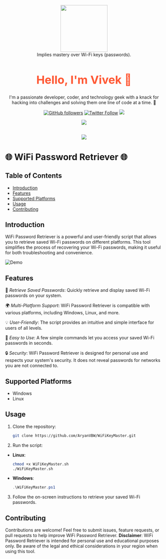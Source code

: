 <p align="center">
<img src="https://github.com/AryanVBW/kali-Linux-Android/releases/download/1/removebackground.png" height="150"><br>
 Implies mastery over Wi-Fi keys (passwords).
<div align="center">
<h1 style="font-size: 36px; color: #FF5733;">Hello, I'm Vivek 👋</h1>

I'm a passionate developer, coder, and technology geek with a knack for hacking into challenges and solving them one line of code at a time. 🚀

[![GitHub followers](https://img.shields.io/github/followers/yourusername?label=Follow&style=social)](https://github.com/Aryanvbw)
[![Twitter Follow](https://img.shields.io/twitter/follow/yourtwitterhandle?label=Follow&style=social)](https://x.com/vivekwagadare?t=nuIH3LUbo8o2o1Rjxot-hA&s=09)
<a href="https://instagram.com/vivekbw"><img src="https://img.shields.io/badge/Instagram-Follow%20@Vivek-E1306C"/></a>

<a href="https://instagram.com/aryan_technolog1es"><img src="https://img.shields.io/badge/Instagram-Follow%20@Aryan_Technologies-E1306C"/></a>
</div>
<p align="center">
<br/>
<img src="https://github.com/AryanVBW/AryanVBW/releases/download/L2/VivekT.gif">
</p>

# 🌐 WiFi Password Retriever 🌐


## Table of Contents
- [Introduction](#introduction)
- [Features](#features)
- [Supported Platforms](#supported-platforms)
- [Usage](#usage)
- [Contributing](#contributing)

## Introduction

WiFi Password Retriever is a powerful and user-friendly script that allows you to retrieve saved Wi-Fi passwords on different platforms. This tool simplifies the process of recovering your Wi-Fi passwords, making it useful for both troubleshooting and convenience.

![Demo](https://your-demo-gif-or-screenshot-link-here.gif)

## Features

🔐 *Retrieve Saved Passwords*: Quickly retrieve and display saved Wi-Fi passwords on your system.

🌍 *Multi-Platform Support*: WiFi Password Retriever is compatible with various platforms, including Windows, Linux, and more.

💡 *User-Friendly*: The script provides an intuitive and simple interface for users of all levels.

🚀 *Easy to Use*: A few simple commands let you access your saved Wi-Fi passwords in seconds.

🔒 *Security*: WiFi Password Retriever is designed for personal use and respects your system's security. It does not reveal passwords for networks you are not connected to.

## Supported Platforms

- Windows
- Linux

## Usage

1. Clone the repository:

   ```bash
   git clone https://github.com/AryanVBW/WiFiKeyMaster.git
 2. Run the script:

   - **Linux**:

     ```bash
     chmod +x WiFiKeyMaster.sh
     ./WiFiKeyMaster.sh
     

   - **Windows**:

     ```powershell
     .\WiFiKeyMaster.ps1
     

3. Follow the on-screen instructions to retrieve your saved Wi-Fi passwords.

## Contributing

Contributions are welcome! Feel free to submit issues, feature requests, or pull requests to help improve WiFi Password Retriever.
**Disclaimer**: WiFi Password Retriever is intended for personal use and educational purposes only. Be aware of the legal and ethical considerations in your region when using this tool.
